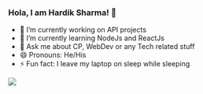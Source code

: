 ### Hola, I am Hardik Sharma! 👋

- 🔭 I’m currently working on API projects
- 🌱 I’m currently learning NodeJs and ReactJs
- 💬 Ask me about CP, WebDev or any Tech related stuff
- 😄 Pronouns: He/His
- ⚡ Fun fact: I leave my laptop on sleep while sleeping


<img src="https://github-readme-stats.vercel.app/api?username=hardiksharma11&&show_icons=true&title_color=3c1d8f&icon_color=bb2acf&text_color=000000&bg_color=c6c3d3">

<!--
**hardiksharma11/hardiksharma11** is a ✨ _special_ ✨ repository because its `README.md` (this file) appears on your GitHub profile.

Here are some ideas to get you started:

- 🔭 I’m currently working on ...
- 🌱 I’m currently learning ...
- 👯 I’m looking to collaborate on ...
- 🤔 I’m looking for help with ...
- 💬 Ask me about ...
- 📫 How to reach me: ...
- 😄 Pronouns: ...
- ⚡ Fun fact: ...
-->
